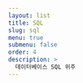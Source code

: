 ```yaml
---
layout: list
title: SQL
slug: sql
menu: true
submenu: false
order: 4
description: >
  데이터베이스 SQL 위주
---
```

